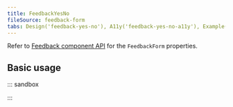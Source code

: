 ```yaml
---
title: FeedbackYesNo
fileSource: feedback-form
tabs: Design('feedback-yes-no'), A11y('feedback-yes-no-a11y'), Example('feedback-yes-no-code')
---
```


Refer to [Feedback component API](/components/feedback/feedback-form-api) for the `FeedbackForm` properties.

## Basic usage

::: sandbox

<script lang="tsx">
  export Demo from 'stories/patterns/ux-patterns/feedback-yes-no/examples/docs/feedback-yes-no-example.tsx';
</script>

:::
